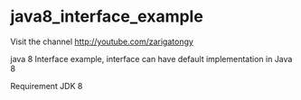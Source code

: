 java8_interface_example
=======================
Visit the channel http://youtube.com/zarigatongy

java 8 Interface example, interface can have default implementation in Java 8

Requirement JDK 8
